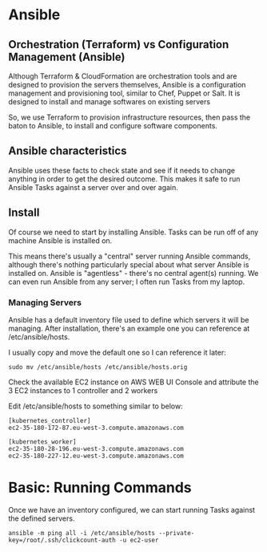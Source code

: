 # Ansible

## Orchestration (Terraform) vs Configuration Management (Ansible)

Although Terraform & CloudFormation are orchestration tools and are designed to provision the servers themselves,
Ansible is a configuration management and provisioning tool, similar to Chef, Puppet or Salt. It is designed to install and manage softwares on existing servers 

So, we use Terraform to provision infrastructure resources, 
then pass the baton to Ansible, to install and configure software components.

## Ansible characteristics

Ansible uses these facts to check state and see if it needs to change anything in order to get the desired outcome. This makes it safe to run Ansible Tasks against a server over and over again.

## Install

Of course we need to start by installing Ansible. Tasks can be run off of any machine Ansible is installed on.

This means there's usually a "central" server running Ansible commands, although there's nothing particularly special about what server Ansible is installed on. Ansible is "agentless" - there's no central agent(s) running. We can even run Ansible from any server; I often run Tasks from my laptop.

### Managing Servers

Ansible has a default inventory file used to define which servers it will be managing. After installation, there's an example one you can reference at /etc/ansible/hosts.

I usually copy and move the default one so I can reference it later:
```console
sudo mv /etc/ansible/hosts /etc/ansible/hosts.orig
```

Check the available EC2 instance on AWS WEB UI Console
and attribute the 3 EC2 instances to 1 controller and 2 workers

Edit /etc/ansible/hosts to something similar to below:
```console
[kubernetes_controller]
ec2-35-180-172-87.eu-west-3.compute.amazonaws.com

[kubernetes_worker]
ec2-35-180-28-196.eu-west-3.compute.amazonaws.com
ec2-35-180-227-12.eu-west-3.compute.amazonaws.com
```

# Basic: Running Commands

Once we have an inventory configured, we can start running Tasks against the defined servers.

```console
ansible -m ping all -i /etc/ansible/hosts --private-key=/root/.ssh/clickcount-auth -u ec2-user
```


